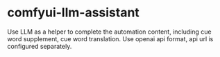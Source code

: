 # comfyui-llm-assistant
Use LLM as a helper to complete the automation content, including cue word supplement, cue word translation. Use openai api format, api url is configured separately.
